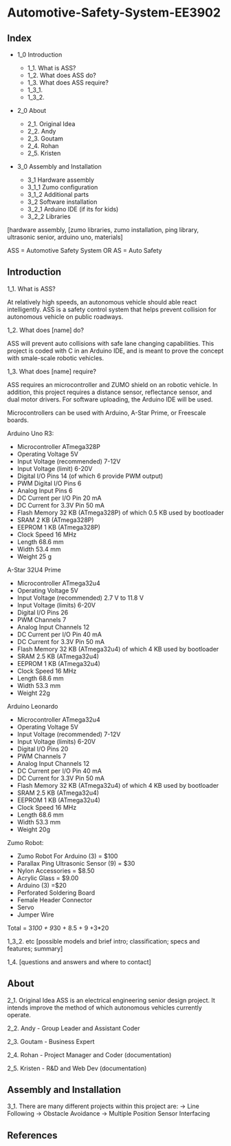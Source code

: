 # Automotive-Safety-System-EE3902

## Index

- 1_0 Introduction
  - 1_1. What is ASS?
  - 1_2. What does ASS do?
  - 1_3. What does ASS require?
  - 1_3_1.
  - 1_3_2.

- 2_0 About
  - 2_1. Original Idea
  - 2_2. Andy
  - 2_3. Goutam
  - 2_4. Rohan
  - 2_5. Kristen

- 3_0 Assembly and Installation
  - 3_1 Hardware assembly
  - 3_1_1 Zumo configuration
  - 3_1_2 Additional parts
  - 3_2 Software installation
  - 3_2_1 Arduino IDE (if its for kids)
  - 3_2_2 Libraries

[hardware assembly, 
[zumo libraries, zumo installation, ping library, ultrasonic senior, arduino uno, materials]  

ASS = Automotive Safety System
OR
AS = Auto Safety

## Introduction
1_1. What is ASS?

At relatively high speeds, an autonomous vehicle should able react intelligently. ASS is a safety control system that helps prevent collision for autonomous vehicle on public roadways.

1_2. What does [name] do?

ASS will prevent auto collisions with safe lane changing capabilities. This project is coded with C in an Arduino IDE, and is meant to prove the concept with smale-scale robotic vehicles.

1_3. What does [name] require?

ASS requires an microcontroller and ZUMO shield on an robotic vehicle. In addition, this project requires a distance sensor, reflectance sensor, and dual motor drivers. For software uploading, the Arduino IDE will be used.

Microcontrollers can be used with Arduino, A-Star Prime, or Freescale boards.

Arduino Uno R3:
* Microcontroller	ATmega328P
* Operating Voltage	5V
* Input Voltage (recommended)	7-12V
* Input Voltage (limit)	6-20V
* Digital I/O Pins	14 (of which 6 provide PWM output)
* PWM Digital I/O Pins	6
* Analog Input Pins	6
* DC Current per I/O Pin	20 mA
* DC Current for 3.3V Pin	50 mA
* Flash Memory	32 KB (ATmega328P) of which 0.5 KB used by bootloader
* SRAM	2 KB (ATmega328P)
* EEPROM	1 KB (ATmega328P)
* Clock Speed	16 MHz
* Length	68.6 mm
* Width	53.4 mm
* Weight	25 g

A-Star 32U4 Prime
* Microcontroller ATmega32u4 
* Operating Voltage 5V 
* Input Voltage (recommended) 2.7 V to 11.8 V 
* Input Voltage (limits) 6-20V 
* Digital I/O Pins 26
* PWM Channels 7 
* Analog Input Channels 12 
* DC Current per I/O Pin 40 mA 
* DC Current for 3.3V Pin 50 mA 
* Flash Memory 32 KB (ATmega32u4) of which 4 KB used by bootloader 
* SRAM 2.5 KB (ATmega32u4) 
* EEPROM 1 KB (ATmega32u4) 
* Clock Speed 16 MHz 
* Length 68.6 mm 
* Width 53.3 mm 
* Weight 22g 

Arduino Leonardo 
* Microcontroller ATmega32u4 
* Operating Voltage 5V 
* Input Voltage (recommended) 7-12V 
* Input Voltage (limits) 6-20V 
* Digital I/O Pins 20 
* PWM Channels 7 
* Analog Input Channels 12 
* DC Current per I/O Pin 40 mA 
* DC Current for 3.3V Pin 50 mA 
* Flash Memory 32 KB (ATmega32u4) of which 4 KB used by bootloader 
* SRAM 2.5 KB (ATmega32u4) 
* EEPROM 1 KB (ATmega32u4) 
* Clock Speed 16 MHz 
* Length 68.6 mm 
* Width 53.3 mm 
* Weight 20g 



Zumo Robot:
* Zumo Robot For Arduino (3) = $100
* Parallax Ping Ultrasonic Sensor (9) = $30
* Nylon Accessories = $8.50
* Acrylic Glass = $9.00
* Arduino (3) =$20
* Perforated Soldering Board
* Female Header Connector
* Servo
* Jumper Wire


Total = 3*100 + 9*30 + 8.5 + 9 +3*20 


1_3_2.
etc
[possible models and brief intro; classification; specs and features; summary]

1_4. 
[questions and answers and where to contact]


## About
2_1. Original Idea
ASS is an electrical engineering senior design project. It intends improve the method of which autonomous vehicles currently operate.

2_2. Andy - Group Leader and Assistant Coder

2_3. Goutam - Business Expert

2_4. Rohan - Project Manager and Coder (documentation)

2_5. Kristen - R&D and Web Dev (documentation)

## Assembly and Installation

3_1. There are many different projects within this project are:
-> Line Following
-> Obstacle Avoidance
-> Multiple Position Sensor Interfacing

## References




